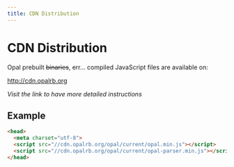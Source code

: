 ```yaml
---
title: CDN Distribution
---
```


# CDN Distribution

Opal prebuilt <del>binaries</del>, err… compiled JavaScript files are available on:

<a href="http://cdn.opalrb.org" class="btn btn-lg">http://cdn.opalrb.org</a>

_Visit the link to have more detailed instructions_


## Example


```html
<head>
  <meta charset="utf-8">
  <script src="//cdn.opalrb.org/opal/current/opal.min.js"></script>
  <script src="//cdn.opalrb.org/opal/current/opal-parser.min.js"></script>
</head>
```

